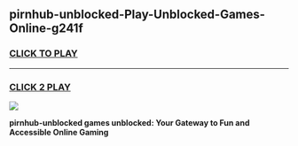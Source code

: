
## pirnhub-unblocked-Play-Unblocked-Games-Online-g241f
<h3>
<a href="https://premium76.site?title=pirnhub-unblocked&ref=25A">CLICK TO PLAY</a></h3>
<hr>

<h3>
<a href="https://premium76.site?title=pirnhub-unblocked&ref=25A">CLICK 2 PLAY</a>
  
</h3>

<a href="https://premium76.site?title=pirnhub-unblocked&ref=25A"><img src="https://clearcache.store/games.png"></a>


**pirnhub-unblocked games unblocked: Your Gateway to Fun and Accessible Online Gaming**
